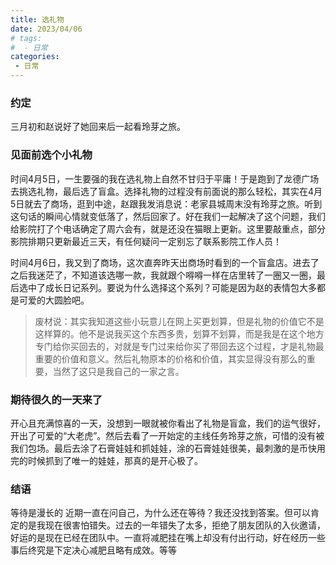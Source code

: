 ```yaml
---
title: 选礼物
date: 2023/04/06
# tags:
#  - 日常
categories:
 - 日常
---
```

### 约定
三月初和赵说好了她回来后一起看玲芽之旅。

### 见面前选个小礼物
时间4月5日，一生要强的我在选礼物上自然不甘归于平庸！于是跑到了龙德广场去挑选礼物，最后选了盲盒。选择礼物的过程没有前面说的那么轻松，其实在4月5日就去了商场，逛到中途，赵跟我发消息说：老家县城周末没有玲芽之旅。听到这句话的瞬间心情就变低落了，然后回家了。好在我们一起解决了这个问题，我们给影院打了个电话确定了周六会有，就是还没在猫眼上更新。这里要敲重点，部分影院排期只更新最近三天，有任何疑问一定别忘了联系影院工作人员！

时间4月6日，我又到了商场，这次直奔昨天出商场时看到的一个盲盒店。进去了之后我迷茫了，不知道该选哪一款，我就跟个嘚嘚一样在店里转了一圈又一圈，最后选中了成长日记系列。要说为什么选择这个系列？可能是因为赵的表情包大多都是可爱的大圆脸吧。

> 废材说：其实我知道这些小玩意儿在网上买更划算，但是礼物的价值它不是这样算的。他不是说我买这个东西多贵，划算不划算，而是我是在这个地方专门给你买回去的，对就是专门过来给你买了带回去这个过程，才是礼物最重要的价值和意义。然后礼物原本的价格和价值，其实显得没有那么的重要，当然了这只是我自己的一家之言。

### 期待很久的一天来了
开心且充满惊喜的一天，没想到一眼就被你看出了礼物是盲盒，我们的运气很好，开出了可爱的“大老虎”。然后去看了一开始定的主线任务玲芽之旅，可惜的没有被我们包场。最后去涂了石膏娃娃和抓娃娃，涂的石膏娃娃很美，最刺激的是币快用完的时候抓到了唯一的娃娃，那真的是开心极了。

### 结语
等待是漫长的
近期一直在问自己，为什么还在等待？我还没找到答案。但可以肯定的是我现在很害怕错失。过去的一年错失了太多，拒绝了朋友团队的入伙邀请，好运的是现在已经在团队中。一直将减肥挂在嘴上却没有付出行动，好在经历一些事后终究是下定决心减肥且略有成效。等等
